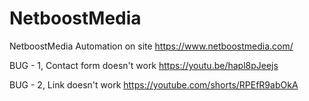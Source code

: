 # NetboostMedia
NetboostMedia Automation on site https://www.netboostmedia.com/

BUG - 1, Contact form doesn't work https://youtu.be/hapl8pJeejs


BUG - 2, Link  doesn't work https://youtube.com/shorts/RPEfR9abOkA
